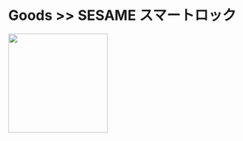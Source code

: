 # Goods >> SESAME スマートロック

<img src="https://res.cloudinary.com/silverbirder/image/upload/v1614433221/silver-birder.github.io/purchases/SESAME_Smart_Lock.jpg" style="width: 200px"/>